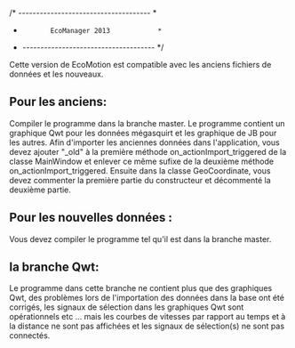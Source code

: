 /* ------------------------------------- *
 *            EcoManager 2013            *
 * ------------------------------------- */

Cette version de EcoMotion est compatible avec les anciens fichiers de données et les nouveaux.

Pour les anciens:
-------------------
Compiler le programme dans la branche master. Le programme contient un graphique Qwt pour les données mégasquirt
et les graphique de JB pour les autres.
Afin d'importer les anciennes données dans l'application, vous devez ajouter "_old" à la première méthode 
on_actionImport_triggered de la classe MainWindow et enlever ce même sufixe de la deuxième méthode
on_actionImport_triggered. Ensuite dans la classe GeoCoordinate, vous devez commenter la première partie du constructeur
et décommenté la deuxième partie.

Pour les nouvelles données :
---------------------------------
Vous devez compiler le programme tel qu'il est dans la branche master.

la branche Qwt:
------------------
Le programme dans cette branche ne contient plus que des graphiques Qwt, des problèmes lors de l'importation des données
dans la base ont été corrigés, les signaux de sélection dans les graphiques Qwt sont opérationnels etc ... mais
les courbes de vitesses par rapport au temps et à la distance ne sont pas affichées et les signaux de sélection(s) ne
sont pas connectés.
